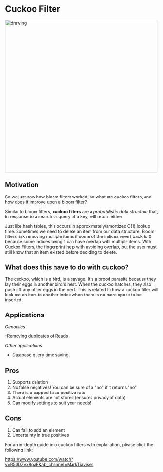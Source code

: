 # Cuckoo Filter

<img src="https://i.ibb.co/34WQTrB/cuckoo-filter.png" alt="drawing" width="500"/>

## Motivation

So we just saw how bloom filters worked, so what are cuckoo filters, and how does it improve upon a bloom filter?

Similar to bloom filters, **cuckoo filters** are a _probabilistic data structure_ that, in response to a search or query of a key, will return either

Just like hash tables, this occurs in approximately/amortized O(1) lookup time. Sometimes we need to delete an item from our data structure. Bloom filters
risk removing multiple items if some of the indices revert back to 0 because some indices being 1 can have overlap with multiple items. With Cuckoo Filters, the fingerprint help with avoiding overlap, but the user
must still know that an item existed before deciding to delete.

## What does this have to do with cuckoo?

The cuckoo, which is a bird, is a savage. It's a brood parasite because they lay their eggs in another bird's
nest. When the cuckoo hatches, they also push off any other eggs in the next. This is related to how
a cuckoo filter will kick out an item to another index when there is no more space to be inserted.

## Applications

_Genomics_

-Removing duplicates of Reads

_Other applications_

- Database query time saving.

## Pros

1. Supports deletion
2. No false negatives! You can be sure of a "no" if it returns "no"
3. There is a capped false positive rate
4. Actual elements are not stored (ensures privacy of data)
5. Can modify settings to suit your needs!

## Cons

1. Can fail to add an element
2. Uncertainty in true positives

For an in-depth guide into cuckoo filters with explanation, please click the following link:

https://www.youtube.com/watch?v=R53DZvx8paE&ab_channel=MarkTiavises
